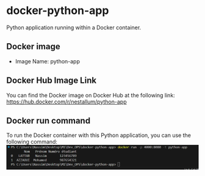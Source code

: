 # docker-python-app
Python application running within a Docker container.

## Docker image
-  Image Name: python-app

## Docker Hub Image Link
You can find the Docker image on Docker Hub at the following link:
https://hub.docker.com/r/nestallum/python-app

## Docker run command
To run the Docker container with this Python application, you can use the following command:
![exécution du code via la commande docker run](execution_code.png)
